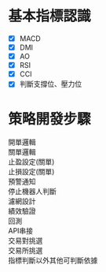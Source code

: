 # 基本指標認識 
- [X] MACD <br/> 
- [X] DMI <br/>
- [X] AO  <br/>
- [X] RSI <br/>
- [X] CCI <br/> 
- [X] 判斷支撐位、壓力位 <br/>
# 策略開發步驟
開單邏輯 <br/> 
關單邏輯 <br/> 
止盈設定(關單) <br/>
止損設定(關單) <br/>
預警通知 <br/>
停止機器人判斷 <br/>
濾網設計 <br/>
績效驗證 <br/>
回測 <br/>
API串接 <br/>
交易對挑選 <br/>
交易所挑選 <br/>
指標判斷以外其他可判斷依據 <br/>
